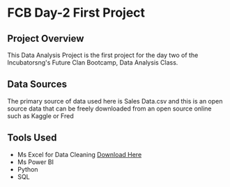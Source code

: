 # FCB Day-2 First Project
## Project Overview
This Data Analysis Project is the first project for the day two of the Incubatorsng's Future Clan Bootcamp, Data Analysis Class. 

## Data Sources
The primary source of data used here is Sales Data.csv and this is an open source data that can be freely downloaded from an open source online such as Kaggle or Fred

## Tools Used
- Ms Excel for Data Cleaning [Download Here](https://microsoft.com)
- Ms Power BI
- Python
- SQL
